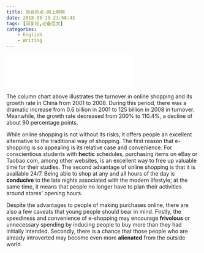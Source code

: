 ```yaml
---
title: 社会热点-网上购物
date: 2018-05-19 21:58:43
tags: [回复轮,必备范文]
categories: 
	- English
	- Writing
---
```


<iframe frameborder="no" border="0" marginwidth="0" marginheight="0" width=330 height=86 src="//music.163.com/outchain/player?type=2&id=29732957&auto=1&height=66"></iframe>


The column chart above illustrates the turnover in online shopping and its growth rate in China from 2001 to 2008.
During this period, there was a dramatic increase from 0.6 billion in 2001 to 125 billion in 2008 in turnover.
Meanwhile, the growth rate decreased from 200% to 110.4%, a decline of about 90 percentage points.


While online shopping is not without its risks, it offers people an excellent alternative to the traditional way of shopping.
The first reason that e-shopping is so appealing is its relative case and convenience.
For conscientious students with **hectic** schedules, purchasing items on eBay or Taobao.com, among other websites, is an excellent way to free up valuable time for their studies.
The second advantage of online shopping is that it is available 24/7.
Being able to shop at any and all hours of the day is **conducive** to the late nights associated with the modern lifestyle; at the same time, it means that people no longer have to plan their activities around stores' opening hours.

Despite the advantages to people of making purchases online, there are also a few caveats that young people should bear in mind.
Firstly, the speediness and convenience of e-shopping may encourage **frivolous** or unnecessary spending by inducing people to buy more than they had initially intended.
Secondly, there is a chance that those people who are already introverted may become even more **alienated** from the outside world.